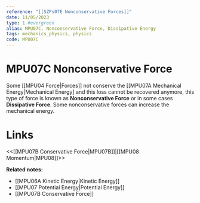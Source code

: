 ```yaml
---
reference: "[[SZPs07E Nonconservative Forces]]"
date: 11/05/2023
type: 1 #evergreen
alias: MPU07C, Nonconservative Force, Dissipative Energy
tags: mechanics_physics, physics
code: MPU07C
---
```

# MPU07C Nonconservative Force

Some [[MPU04 Force|Forces]] not conserve the [[MPU07A Mechanical Energy|Mechanical Energy] and this loss cannot be recovered anymore, this type of force is known as **Nonconservative Force** or in some cases **Dissipative Force**. Some nonconservative forces can increase the mechanical energy.

# Links
<<[[MPU07B Conservative Force|MPU07B]]|[[MPU08 Momentum|MPU08]]>>

**Related notes:**
- [[MPU06A Kinetic Energy|Kinetic Energy]]
- [[MPU07 Potential Energy|Potential Energy]]
- [[MPU07B Conservative Force]]